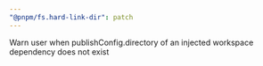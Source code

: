 ```yaml
---
"@pnpm/fs.hard-link-dir": patch
---
```


Warn user when publishConfig.directory of an injected workspace dependency does not exist

